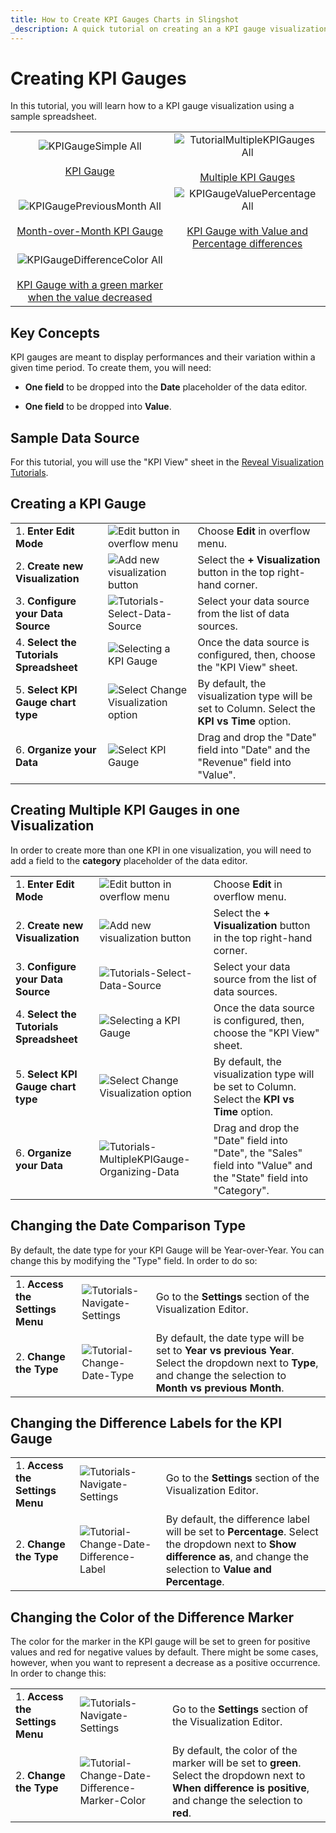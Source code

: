 ```yaml
---
title: How to Create KPI Gauges Charts in Slingshot
_description: A quick tutorial on creating an a KPI gauge visualization using a sample spreadsheet.
---
```


# Creating KPI Gauges

In this tutorial, you will learn how to a KPI gauge visualization using
a sample spreadsheet.

|   |   |
|:-:|:-:|
| ![KPIGaugeSimple All](images/KPIGaugeSimple_All.png) <br></br> [KPI Gauge](#creating-a-kpi-gauge) | ![TutorialMultipleKPIGauges All](images/TutorialMultipleKPIGauges_All.png) <br></br> [Multiple KPI Gauges](#creating-multiple-kpi-gauges-in-one-visualization) |
| ![KPIGaugePreviousMonth All](images/KPIGaugePreviousMonth_All.png) <br></br> [Month-over-Month KPI Gauge](#changing-the-date-comparison-type) | ![KPIGaugeValuePercentage All](images/KPIGaugeValuePercentage_All.png) <br></br> [KPI Gauge with Value and Percentage differences](#changing-the-difference-labels-for-the-kpi-gauge) |
| ![KPIGaugeDifferenceColor All](images/KPIGaugeDifferenceColor_All.png) <br></br> [KPI Gauge with a green marker when the value decreased](#changing-the-color-of-the-difference-marker) | |

## Key Concepts

KPI gauges are meant to display performances and their variation within
a given time period. To create them, you will need:

  - **One field** to be dropped into the **Date** placeholder of the
    data editor.

  - **One field** to be dropped into **Value**.

## Sample Data Source

For this tutorial, you will use the "KPI View" sheet in the <a href="/data/Reveal_Visualization_Tutorials.xlsx" download>Reveal Visualization Tutorials</a>.

<a name='creating-kpi-gauge'></a>
## Creating a KPI Gauge

|                                          |                                                                                              |                                                                                                                                                      |
| ---------------------------------------- | -------------------------------------------------------------------------------------------- | ---------------------------------------------------------------------------------------------------------------------------------------------------- |
| 1\. **Enter Edit Mode**               | ![Edit button in overflow menu](images/overflow-edit-option.png) | Choose **Edit** in overflow menu. |
| 2\. **Create new Visualization**      | ![Add new visualization button](images/add-visualization-button.png) | Select the **+ Visualization** button in the top right-hand corner. |
| 3\. **Configure your Data Source**       | ![Tutorials-Select-Data-Source](images/visualization-tutorials-sample.png) | Select your data source from the list of data sources.                                       |
| 4\. **Select the Tutorials Spreadsheet** |![Selecting a KPI Gauge](images/Tutorials-Select-KPI-Gauge-Spreadsheet.png) | Once the data source is configured, then, choose the "KPI View" sheet.                                 |
| 5\. **Select KPI Gauge chart type**      | ![Select Change Visualization option](images/gauge-kpi-chart-type.png) | By default, the visualization type will be set to Column. Select the **KPI vs Time** option.                                                                                |
| 6\. **Organize your Data**               | ![Select KPI Gauge](images/Tutorials-KPIGauge-Organizing-Data.png) | Drag and drop the "Date" field into "Date" and the "Revenue" field into "Value".                                                                       |

<a name='adding-category-kpi'></a>
## Creating Multiple KPI Gauges in one Visualization

In order to create more than one KPI in one visualization, you will need
to add a field to the **category** placeholder of the data editor.

|                                          |                                                                                                      |                                                                                                                                                      |
| ---------------------------------------- | ---------------------------------------------------------------------------------------------------- | ---------------------------------------------------------------------------------------------------------------------------------------------------- |
| 1\. **Enter Edit Mode**               | ![Edit button in overflow menu](images/overflow-edit-option.png) | Choose **Edit** in overflow menu. |
| 2\. **Create new Visualization**      | ![Add new visualization button](images/add-visualization-button.png) | Select the **+ Visualization** button in the top right-hand corner. |
| 3\. **Configure your Data Source**       | ![Tutorials-Select-Data-Source](images/visualization-tutorials-sample.png) | Select your data source from the list of data sources.                                       |
| 4\. **Select the Tutorials Spreadsheet** |![Selecting a KPI Gauge](images/Tutorials-Select-KPI-Gauge-Spreadsheet.png) | Once the data source is configured, then, choose the "KPI View" sheet.                                 |
| 5\. **Select KPI Gauge chart type**      | ![Select Change Visualization option](images/gauge-kpi-chart-type.png) | By default, the visualization type will be set to Column. Select the **KPI vs Time** option.                                                                                |
| 6\. **Organize your Data**               | ![Tutorials-MultipleKPIGauge-Organizing-Data](images/Tutorials-MultipleKPIGauge-Organizing-Data.png) | Drag and drop the "Date" field into "Date", the "Sales" field into "Value" and the "State" field into "Category".                                    |

<a name='changing-date-comparison-type'></a>
## Changing the Date Comparison Type

By default, the date type for your KPI Gauge will be Year-over-Year. You
can change this by modifying the "Type" field. In order to do so:

|                                  |                                                                        |                                                                                                                                                |
| -------------------------------- | ---------------------------------------------------------------------- | ---------------------------------------------------------------------------------------------------------------------------------------------- |
| 1\. **Access the Settings Menu** | ![Tutorials-Navigate-Settings](images/Tutorials-Navigate-Settings.png) | Go to the **Settings** section of the Visualization Editor.                                                                                    |
| 2\. **Change the Type**          | ![Tutorial-Change-Date-Type](images/tutorial-Change-Date-Type.png)     | By default, the date type will be set to **Year vs previous Year**. Select the dropdown next to **Type**, and change the selection to **Month vs previous Month**. |

<a name='changing-difference-label-kpi'></a>
## Changing the Difference Labels for the KPI Gauge

|                                  |                                                                                            |                                                                                                                                                                         |
| -------------------------------- | ------------------------------------------------------------------------------------------ | ----------------------------------------------------------------------------------------------------------------------------------------------------------------------- |
| 1\. **Access the Settings Menu** | ![Tutorials-Navigate-Settings](images/Tutorials-Navigate-Settings.png)                     | Go to the **Settings** section of the Visualization Editor.                                                                                                             |
| 2\. **Change the Type**          | ![Tutorial-Change-Date-Difference-Label](images/tutorial-Change-Date-Difference-Label.png) | By default, the difference label will be set to **Percentage**. Select the dropdown next to **Show difference as**, and change the selection to **Value and Percentage**. |

<a name='changing-color-difference-marker'></a>
## Changing the Color of the Difference Marker

The color for the marker in the KPI gauge will be set to green for
positive values and red for negative values by default. There might be
some cases, however, when you want to represent a decrease as a positive
occurrence. In order to change this:

|                                  |                                                                                                          |                                                                                                                                                             |
| -------------------------------- | -------------------------------------------------------------------------------------------------------- | ----------------------------------------------------------------------------------------------------------------------------------------------------------- |
| 1\. **Access the Settings Menu** | ![Tutorials-Navigate-Settings](images/Tutorials-Navigate-Settings.png)                                   | Go to the **Settings** section of the Visualization Editor.                                                                                                 |
| 2\. **Change the Type**          | ![Tutorial-Change-Date-Difference-Marker-Color](images/tutorial-Change-Date-Difference-Marker-Color.png) | By default, the color of the marker will be set to **green**. Select the dropdown next to **When difference is positive**, and change the selection to **red**. |
